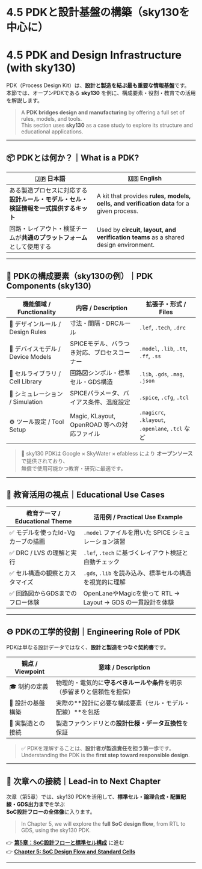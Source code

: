 # 4.5 PDKと設計基盤の構築（sky130を中心に）  
# 4.5 PDK and Design Infrastructure (with sky130)

PDK（Process Design Kit）は、**設計と製造を結ぶ最も重要な情報基盤**です。  
本節では、オープンPDKである **sky130** を例に、構成要素・役割・教育での活用を解説します。

> A **PDK bridges design and manufacturing** by offering a full set of rules, models, and tools.  
> This section uses **sky130** as a case study to explore its structure and educational applications.

---

## 📦 PDKとは何か？｜What is a PDK?

| 🇯🇵 日本語                                                                                 | 🇺🇸 English                                                                                 |
|------------------------------------------------------------------------------------------|--------------------------------------------------------------------------------------------|
| ある製造プロセスに対応する**設計ルール・モデル・セル・検証情報を一式提供するキット**    | A kit that provides **rules, models, cells, and verification data** for a given process.  |
| 回路・レイアウト・検証チームが**共通のプラットフォーム**として使用する                 | Used by **circuit, layout, and verification teams** as a shared design environment.        |

---

## 🧩 PDKの構成要素（sky130の例）｜PDK Components (sky130)

| 機能領域 / Functionality        | 内容 / Description                                        | 拡張子・形式 / Files                                  |
|----------------------------------|-----------------------------------------------------------|--------------------------------------------------------|
| 🧱 デザインルール / Design Rules | 寸法・間隔・DRCルール                                      | `.lef`, `.tech`, `.drc`                               |
| 🔋 デバイスモデル / Device Models | SPICEモデル、バラつき対応、プロセスコーナー                | `.model`, `.lib`, `.tt`, `.ff`, `.ss`                 |
| 🧩 セルライブラリ / Cell Library | 回路図シンボル・標準セル・GDS構造                          | `.lib`, `.gds`, `.mag`, `.json`                       |
| 🧪 シミュレーション / Simulation  | SPICEパラメータ、バイアス条件、温度設定                    | `.spice`, `.cfg`, `.tcl`                              |
| ⚙️ ツール設定 / Tool Setup        | Magic, KLayout, OpenROAD 等への対応ファイル                | `.magicrc`, `.klayout`, `.openlane`, `.tcl` など      |

> 📌 sky130 PDKは Google × SkyWater × efabless により **オープンソース**で提供されており、  
> 無償で使用可能かつ教育・研究に最適です。

---

## 🧠 教育活用の視点｜Educational Use Cases

| 教育テーマ / Educational Theme         | 活用例 / Practical Use Example                                      |
|----------------------------------------|----------------------------------------------------------------------|
| ✅ モデルを使ったId-Vgカーブの描画     | `.model` ファイルを用いた SPICE シミュレーション演習               |
| ✅ DRC / LVS の理解と実行               | `.lef`, `.tech` に基づくレイアウト検証と自動チェック                |
| ✅ セル構造の観察とカスタマイズ         | `.gds`, `.lib` を読み込み、標準セルの構造を視覚的に理解             |
| ✅ 回路図からGDSまでのフロー体験       | OpenLaneやMagicを使って RTL → Layout → GDS の一貫設計を体験        |

---

## ⚙ PDKの工学的役割｜Engineering Role of PDK

PDKは単なる設計データではなく、**設計と製造をつなぐ契約書**です。

| 観点 / Viewpoint         | 意味 / Description                                                                 |
|--------------------------|--------------------------------------------------------------------------------------|
| 🎓 制約の定義             | 物理的・電気的に**守るべきルールや条件**を明示（歩留まりと信頼性を担保）         |
| 🧱 設計の基盤構築         | 実際の**設計に必要な構成要素（セル・モデル・配線）**を包括                      |
| 🔄 実製造との接続         | 製造ファウンドリとの**設計仕様・データ互換性**を保証                             |

> ✅ PDKを理解することは、**設計者が製造責任を担う第一歩**です。  
> Understanding the PDK is the **first step toward responsible design**.

---

## 🔄 次章への接続｜Lead-in to Next Chapter

次章（第5章）では、sky130 PDKを活用して、**標準セル・論理合成・配置配線・GDS出力まで**を学ぶ  
**SoC設計フローの全体像**に入ります。

> In Chapter 5, we will explore the **full SoC design flow**, from RTL to GDS, using the sky130 PDK.

👉 [**第5章：SoC設計フローと標準セル構成**](../chapter5_soc_design_flow/README.md) に進む  
👉 [**Chapter 5: SoC Design Flow and Standard Cells**](../chapter5_soc_design_flow/README.md)

---

